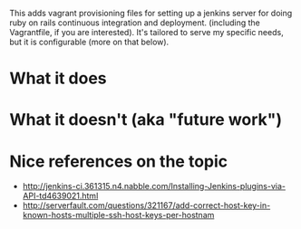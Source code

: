 
This adds vagrant provisioning files for setting up a jenkins server for doing ruby on rails continuous integration and deployment. (including the Vagrantfile, if you are interested). It's tailored to serve my specific needs, but it is configurable (more on that below).

# What it does

# What it doesn't (aka "future work")

# Nice references on the topic

* http://jenkins-ci.361315.n4.nabble.com/Installing-Jenkins-plugins-via-API-td4639021.html
* http://serverfault.com/questions/321167/add-correct-host-key-in-known-hosts-multiple-ssh-host-keys-per-hostnam